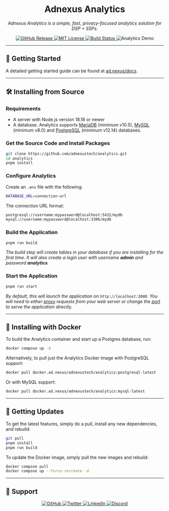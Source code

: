 <h1 align="center">Adnexus Analytics</h1>

<p align="center">
  <i>Adnexus Analytics is a simple, fast, privacy-focused analytics solution for DSP + SSPs.</i>
</p>

<p align="center">
  <a href="https://github.com/adnexustech/analytics/releases">
    <img src="https://img.shields.io/github/release/adnexustech/analytics.svg" alt="GitHub Release" />
  </a>
  <a href="https://github.com/adnexustech/analytics/blob/master/LICENSE">
    <img src="https://img.shields.io/github/license/adnexustech/analytics.svg" alt="MIT License" />
  </a>
  <a href="https://github.com/adnexustech/analytics/actions">
    <img src="https://img.shields.io/github/actions/workflow/status/adnexustech/analytics/ci.yml" alt="Build Status" />
  </a>
  <a href="https://analytics.ad.nexus/share/LGazGOecbDtaIwDr/ad.nexus" style="text-decoration: none;">
    <img src="https://img.shields.io/badge/Try%20Demo%20Now-Click%20Here-brightgreen" alt="Analytics Demo" />
  </a>
</p>

---

## 🚀 Getting Started

A detailed getting started guide can be found at [ad.nexus/docs](https://ad.nexus/docs/).

---

## 🛠 Installing from Source

### Requirements

- A server with Node.js version 18.18 or newer
- A database. Analytics supports [MariaDB](https://www.mariadb.org/) (minimum v10.5), [MySQL](https://www.mysql.com/) (minimum v8.0) and [PostgreSQL](https://www.postgresql.org/) (minimum v12.14) databases.

### Get the Source Code and Install Packages

```bash
git clone https://github.com/adnexustech/analytics.git
cd analytics
pnpm install
```

### Configure Analytics

Create an `.env` file with the following:

```bash
DATABASE_URL=connection-url
```

The connection URL format:

```bash
postgresql://username:mypassword@localhost:5432/mydb
mysql://username:mypassword@localhost:3306/mydb
```

### Build the Application

```bash
pnpm run build
```

_The build step will create tables in your database if you are installing for the first time. It will also create a login user with username **admin** and password **analytics**._

### Start the Application

```bash
pnpm run start
```

_By default, this will launch the application on `http://localhost:3000`. You will need to either [proxy](https://docs.nginx.com/nginx/admin-guide/web-server/reverse-proxy/) requests from your web server or change the [port](https://nextjs.org/docs/api-reference/cli#production) to serve the application directly._

---

## 🐳 Installing with Docker

To build the Analytics container and start up a Postgres database, run:

```bash
docker compose up -d
```

Alternatively, to pull just the Analytics Docker image with PostgreSQL support:

```bash
docker pull docker.ad.nexus/adnexustech/analytics:postgresql-latest
```

Or with MySQL support:

```bash
docker pull docker.ad.nexus/adnexustech/analytics:mysql-latest
```

---

## 🔄 Getting Updates

To get the latest features, simply do a pull, install any new dependencies, and rebuild:

```bash
git pull
pnpm install
pnpm run build
```

To update the Docker image, simply pull the new images and rebuild:

```bash
docker compose pull
docker compose up --force-recreate -d
```

---

## 🛟 Support

<p align="center">
  <a href="https://github.com/adnexustech/analytics">
    <img src="https://img.shields.io/badge/GitHub--blue?style=social&logo=github" alt="GitHub" />
  </a>
  <a href="https://twitter.com/analytics_software">
    <img src="https://img.shields.io/badge/Twitter--blue?style=social&logo=twitter" alt="Twitter" />
  </a>
  <a href="https://linkedin.com/company/adnexustech">
    <img src="https://img.shields.io/badge/LinkedIn--blue?style=social&logo=linkedin" alt="LinkedIn" />
  </a>
  <a href="https://ad.nexus/discord">
    <img src="https://img.shields.io/badge/Discord--blue?style=social&logo=discord" alt="Discord" />
  </a>
</p>

[release-shield]: https://img.shields.io/github/release/adnexustech/analytics.svg
[releases-url]: https://github.com/adnexustech/analytics/releases
[license-shield]: https://img.shields.io/github/license/adnexustech/analytics.svg
[license-url]: https://github.com/adnexustech/analytics/blob/master/LICENSE
[build-shield]: https://img.shields.io/github/actions/workflow/status/adnexustech/analytics/ci.yml
[build-url]: https://github.com/adnexustech/analytics/actions
[github-shield]: https://img.shields.io/badge/GitHub--blue?style=social&logo=github
[github-url]: https://github.com/adnexustech/analytics
[twitter-shield]: https://img.shields.io/badge/Twitter--blue?style=social&logo=twitter
[twitter-url]: https://twitter.com/analytics_software
[linkedin-shield]: https://img.shields.io/badge/LinkedIn--blue?style=social&logo=linkedin
[linkedin-url]: https://linkedin.com/company/adnexustech
[discord-shield]: https://img.shields.io/badge/Discord--blue?style=social&logo=discord
[discord-url]: https://discord.com/invite/4dz4zcXYrQ
